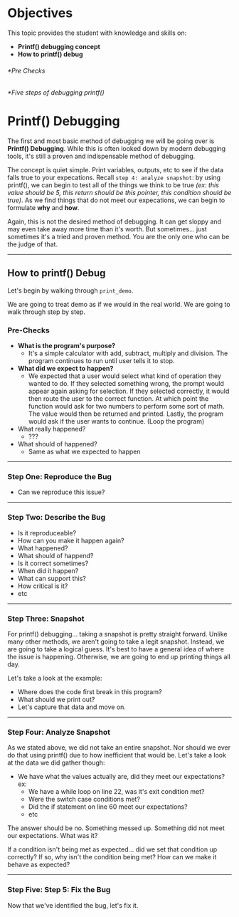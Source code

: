 # Objectives

This topic provides the student with knowledge and skills on:
*  **Printf() debugging concept**
* **How to printf() debug**
###### *Pre Checks
###### *Five steps of debugging printf()

# Printf() Debugging

The first and most basic method of debugging we will be going over is **Printf() Debugging**. While this is often looked down by modern debugging tools, it's still a proven and indispensable method of debugging. 

The concept is quiet simple. Print variables, outputs, etc to see if the data falls true to your expecations. Recall `step 4: analyze snapshot`: by using printf(), we can begin to test all of the things we think to be true *(ex: this value should be 5, this return should be this pointer, this condition should be true)*. As we find things that do not meet our expecations, we can begin to formulate **why** and **how**. 

Again, this is not the desired method of debugging. It can get sloppy and may even take away more time than it's worth. But sometimes... just sometimes it's a tried and proven method. You are the only one who can be the judge of that. 

---

## How to printf() Debug

Let's begin by walking through `print_demo`. 

We are going to treat demo as if we would in the real world. We are going to walk through step by step. 

### Pre-Checks

* **What is the program's purpose?**
  * It's a simple calculator with add, subtract, multiply and division. The program continues to run until user tells it to stop. 
* **What did we expect to happen?**
  * We expected that a user would select what kind of operation they wanted to do. If they selected something wrong, the prompt would appear again asking for selection. If they selected correctly, it would then route the user to the correct function. At which point the function would ask for two numbers to perform some sort of math. The value would then be returned and printed. Lastly, the program would ask if the user wants to continue. (Loop the program)
* What really happened?
  * ???
* What should of happened?
  * Same as what we expected to happen

---

### Step One: Reproduce the Bug

* Can we reproduce this issue? 

---

### Step Two: Describe the Bug

* Is it reproduceable?
* How can you make it happen again?
* What happened?
* What should of happend?
* Is it correct sometimes?
* When did it happen?
* What can support this?
* How critical is it?
* etc

---

### Step Three: Snapshot

For printf() debugging... taking a snapshot is pretty straight forward. Unlike many other methods, we aren't going to take a legit snapshot. Instead, we are going to take a logical guess. It's best to have a general idea of where the issue is happening. Otherwise, we are going to end up printing things all day. 

Let's take a look at the example:
* Where does the code first break in this program? 
* What should we print out? 
* Let's capture that data and move on.

---

### Step Four: Analyze Snapshot

As we stated above, we did not take an entire snapshot. Nor should we ever do that using printf() due to how inefficient that would be. Let's take a look at the data we did gather though:

* We have what the values actually are, did they meet our expectations? ex:
  * We have a while loop on line 22, was it's exit condition met?
  * Were the switch case conditions met?
  * Did the if statement on line 60 meet our expectations?
  * etc

The answer should be no. Something messed up. Something did not meet our expectations. What was it?

If a condition isn't being met as expected... did we set that condition up correctly? If so, why isn't the condition being met? How can we make it behave as expected?

---

### Step Five: Step 5: Fix the Bug

Now that we've identified the bug, let's fix it.

